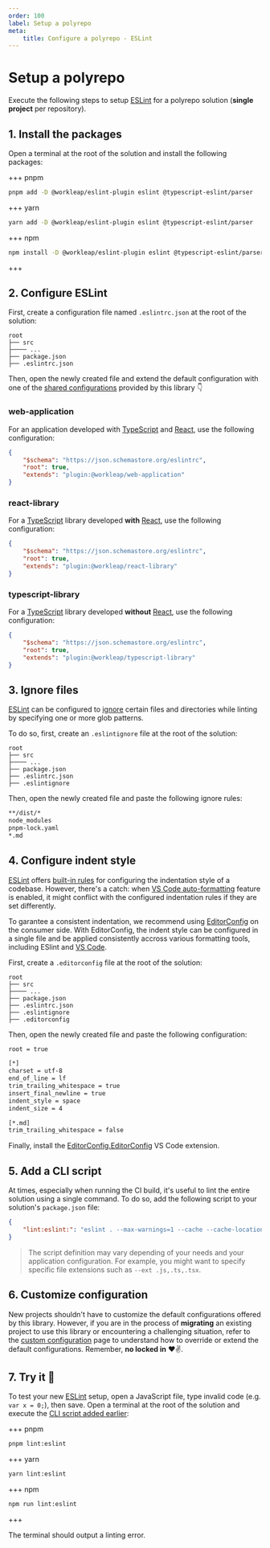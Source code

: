 ```yaml
---
order: 100
label: Setup a polyrepo
meta:
    title: Configure a polyrepo - ESLint
---
```


# Setup a polyrepo

Execute the following steps to setup [ESLint](https://eslint.org/) for a polyrepo solution (**single project** per repository).

## 1. Install the packages

Open a terminal at the root of the solution and install the following packages:

+++ pnpm
```bash
pnpm add -D @workleap/eslint-plugin eslint @typescript-eslint/parser
```
+++ yarn
```bash
yarn add -D @workleap/eslint-plugin eslint @typescript-eslint/parser
```
+++ npm
```bash
npm install -D @workleap/eslint-plugin eslint @typescript-eslint/parser
```
+++

## 2. Configure ESLint

First, create a configuration file named `.eslintrc.json` at the root of the solution:

``` !#5
root
├── src
├──── ...
├── package.json
├── .eslintrc.json
```

Then, open the newly created file and extend the default configuration with one of the [shared configurations](default.md##available-configurations) provided by this library :point_down:

### web-application

For an application developed with [TypeScript](https://www.typescriptlang.org/) and [React](https://react.dev/), use the following configuration:

```json !#4 .eslintrc.json
{
    "$schema": "https://json.schemastore.org/eslintrc",
    "root": true,
    "extends": "plugin:@workleap/web-application"
}
```

### react-library

For a [TypeScript](https://www.typescriptlang.org/) library developed **with** [React](https://react.dev/), use the following configuration:

```json !#4 .eslintrc.json
{
    "$schema": "https://json.schemastore.org/eslintrc",
    "root": true,
    "extends": "plugin:@workleap/react-library"
}
```

### typescript-library

For a [TypeScript](https://www.typescriptlang.org/) library developed **without** [React](https://react.dev/), use the following configuration:

```json !#4 .eslintrc.json
{
    "$schema": "https://json.schemastore.org/eslintrc",
    "root": true,
    "extends": "plugin:@workleap/typescript-library"
}
```

## 3. Ignore files

[ESLint](https://eslint.org/) can be configured to [ignore](https://eslint.org/docs/latest/use/configure/ignore) certain files and directories while linting by specifying one or more glob patterns.

To do so, first, create an `.eslintignore` file at the root of the solution:

``` !#6
root
├── src
├──── ...
├── package.json
├── .eslintrc.json
├── .eslintignore
```

Then, open the newly created file and paste the following ignore rules:

```bash .eslintignore
**/dist/*
node_modules
pnpm-lock.yaml
*.md
```

## 4. Configure indent style

[ESLint](https://eslint.org/) offers [built-in rules](https://eslint.org/docs/latest/rules/indent) for configuring the indentation style of a codebase. However, there's a catch: when [VS Code auto-formatting](https://code.visualstudio.com/docs/editor/codebasics#_formatting) feature is enabled, it might conflict with the configured indentation rules if they are set  differently.

To garantee a consistent indentation, we recommend using [EditorConfig](https://editorconfig.org/) on the consumer side. With EditorConfig, the indent style can be configured in a single file and be applied consistently accross various formatting tools, including ESlint and [VS Code](https://code.visualstudio.com/).

First, create a `.editorconfig` file at the root of the solution:

``` !#7
root
├── src
├──── ...
├── package.json
├── .eslintrc.json
├── .eslintignore
├── .editorconfig
```

Then, open the newly created file and paste the following configuration:

```bash .editorconfig
root = true

[*]
charset = utf-8
end_of_line = lf
trim_trailing_whitespace = true
insert_final_newline = true
indent_style = space
indent_size = 4

[*.md]
trim_trailing_whitespace = false
```

Finally, install the [EditorConfig.EditorConfig](https://marketplace.visualstudio.com/items?itemName=EditorConfig.EditorConfig) VS Code extension.

## 5. Add a CLI script

At times, especially when running the CI build, it's useful to lint the entire solution using a single command. To do so, add the following script to your solution's `package.json` file:

```json package.json
{
    "lint:eslint:": "eslint . --max-warnings=1 --cache --cache-location node_modules/.cache/eslint"
}
```

> The script definition may vary depending of your needs and your application configuration. For example, you might want to specify specific file extensions such as `--ext .js,.ts,.tsx`.

## 6. Customize configuration

New projects shouldn't have to customize the default configurations offered by this library. However, if you are in the process of **migrating** an existing project to use this library or encountering a challenging situation, refer to the [custom configuration](custom-configuration.md) page to understand how to override or extend the default configurations. Remember, **no locked in** :heart::v:.

## 7. Try it :rocket:

To test your new [ESLint](https://eslint.org/) setup, open a JavaScript file, type invalid code (e.g. `var x = 0;`), then save. Open a terminal at the root of the solution and execute the [CLI script added earlier](#5-add-a-cli-script):

+++ pnpm
```bash
pnpm lint:eslint
```
+++ yarn
```bash
yarn lint:eslint
```
+++ npm
```bash
npm run lint:eslint
```
+++

The terminal should output a linting error.

